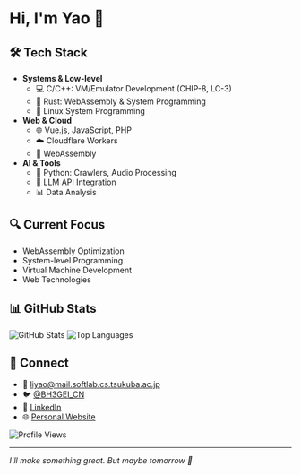 # Hi, I'm Yao 👋

## 🛠️ Tech Stack
- **Systems & Low-level**
  - 💻 C/C++: VM/Emulator Development (CHIP-8, LC-3)
  - 🦀 Rust: WebAssembly & System Programming
  - 🐧 Linux System Programming
- **Web & Cloud**
  - 🌐 Vue.js, JavaScript, PHP
  - ☁️ Cloudflare Workers
  - 🔧 WebAssembly
- **AI & Tools**
  - 🐍 Python: Crawlers, Audio Processing
  - 🤖 LLM API Integration
  - 📊 Data Analysis

## 🔍 Current Focus
- WebAssembly Optimization
- System-level Programming
- Virtual Machine Development
- Web Technologies

## 📊 GitHub Stats
![GitHub Stats](https://github-readme-stats.vercel.app/api?username=BH3GEI&show_icons=true&theme=radical)
![Top Languages](https://github-readme-stats.vercel.app/api/top-langs/?username=BH3GEI&layout=compact&theme=radical)

## 🔗 Connect
- 📧 [liyao@mail.softlab.cs.tsukuba.ac.jp](mailto:liyao@mail.softlab.cs.tsukuba.ac.jp)
- 🐦 [@BH3GEI_CN](https://twitter.com/BH3GEI_CN)
- 💼 [LinkedIn](https://linkedin.com/in/yao-li2026)
- 🌐 [Personal Website](https://bh3gei.github.io/)

![Profile Views](https://komarev.com/ghpvc/?username=BH3GEI)

---
*I'll make something great. But maybe tomorrow 🤡*

